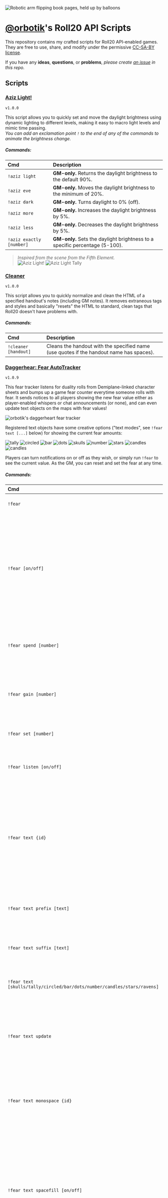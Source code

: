 ![Robotic arm flipping book pages, held up by balloons](.repo/repo.png)
# [@orbotik](https://app.roll20.net/users/12231884/orbotik)'s Roll20 API Scripts
This repository contains my crafted scripts for Roll20 API-enabled games. They are free to use, share, and modify under
the permissive [CC-SA-BY license](LICENSE).

If you have any **ideas**, **questions**, or **problems**, *please create [an issue](https://github.com/orbotik/roll20-scripts/issues) in this repo.*

## Scripts

### [Aziz Light!](aziz-light.js)
`v1.0.0`    

This script allows you to quickly set and move the daylight brightness using dynamic lighting to different levels, making it easy to macro light levels and mimic time passing.     
*You can add an exclamation point `!` to the end of any of the commands to animate the brightness change.*

##### Commands:
| Cmd | Description |
|:-|:-|
| `!aziz light` | **GM-only.** Returns the daylight brightness to the default 90%. |
| `!aziz eve` | **GM-only.** Moves the daylight brightness to the minimum of 20%. |
| `!aziz dark` | **GM-only.** Turns daylight to 0% (off). |
| `!aziz more` | **GM-only.** Increases the daylight brightness by 5%. |
| `!aziz less` | **GM-only.** Decreases the daylight brightness by 5%. |
| `!aziz exactly [number]` | **GM-only.** Sets the daylight brightness to a specific percentage (5-100). |
> *Inspired from the scene from the Fifth Element.*    
> ![Aziz Light!](.repo/aziz-light1.gif) ![Aziz Light Tally](.repo/aziz-light2.gif)

### [Cleaner](cleaner.js) 
`v1.0.0`    

This script allows you to quickly normalize and clean the HTML of a specified handout's notes (including GM notes). It removes extraneous tags and styles and basically "resets" the HTML to standard, clean tags that Roll20 doesn't have problems with.
##### Commands:
| Cmd | Description |
|:-|:-|
| `!cleaner [handout]` | Cleans the handout with the specified name (use quotes if the handout name has spaces). |

### [Daggerhear: Fear AutoTracker](daggerheart-fear.js)
`v1.0.9`    

This fear tracker listens for duality rolls from Demiplane-linked character sheets and bumps up a game fear counter everytime someone rolls with fear. It sends notices to all players showing the new fear value either as player-enabled whispers or chat announcements (or none), and can even update text objects on the maps with fear values!

![orbotik's daggerheart fear tracker](.repo/daggerheart-fear-tracker.webp)

Registered text objects have some creative options ("text modes", see `!fear text [...]` below) for showing the current fear amounts:

![tally](.repo/daggerheart-fear-tracker-tally.webp)
![circled](.repo/daggerheart-fear-tracker-circled.webp)
![bar](.repo/daggerheart-fear-tracker-bar.webp)
![dots](.repo/daggerheart-fear-tracker-dots.webp)
![skulls](.repo/daggerheart-fear-tracker-skulls.webp)
![number](.repo/daggerheart-fear-tracker-number.webp)
![stars](.repo/daggerheart-fear-tracker-stars.webp)
![candles](.repo/daggerheart-fear-tracker-candles.webp)
![candles](.repo/daggerheart-fear-tracker-ravens.webp)

Players can turn notifications on or off as they wish, or simply run `!fear` to see the current value. As the GM, you can reset and set the fear at any time.

##### Commands:
| Cmd | Description |
|:-|:-|
| `!fear` | Reports the current fear counter value. |
| `!fear [on/off]` | Turns fear notices on or off (you only). Specifically, when a Demiplane duality roll with fear is detected, you will be sent a whisper by the game of the new fear counter value (if on). The default is `on` for all players. |
| `!fear spend [number]` | **GM-only.** Decreases the fear counter by 1, or optionally a specific number (to a minimum of 0). |
| `!fear gain [number]` | **GM-only.** Increases the fear counter by 1, or optionally a specific number (to a maximum of 12). |
| `!fear set [number]` | **GM-only.** Sets the fear to any number (0-999). |
| `!fear listen [on/off]` | **GM-only.** Turn the listener for Demiplane duality rolls on or off. This is "on" by default. |
| `!fear text {id}` | **GM-only.** Registers a text object to be updated with fear amount as it changes. The `{id}` is optional, and if omitted will set the selected text object. To stop the updating on a specific object, run the command again. |
| `!fear text prefix [text]` | **GM-only.** Specify (quoted) text to appear before the fear counter in text objects. |
| `!fear text suffix [text]` | **GM-only.** Specify (quoted) text to appear after the fear counter in text objects. |
| `!fear text [skulls/tally/circled/bar/dots/number/candles/stars/ravens]` | **GM-only.** Switches how the fear count is displayed in the text objects. |
| `!fear text update` | **GM-only.** Force the registered text objects to update with the current settings and fear value. This also lists the IDs of any registered text objects. |
| `!fear text monospace {id}` | **GM-only.** Sets the currently selected or specified (by ID) text object to use a fixed-width predictable font. |
| `!fear text spacefill [on/off]` | **GM-only.** Ensures the a uniform text length in text objects even when the fear value is low by filling unused character spots with a space. Paired with the monospace command this can help prevent the text objects from "jumping around" horizontally. |
| `!fear announce [on/off]` | **GM-only.** Globally sets announcements to *all* players on or off when the fear amount changes. |
| `!fear whispers [on/off]` | **GM-only.** Globally sets whispers to players on or off when the fear amount changes. |
| `!fear reset` | **GM-only.** Resets the fear counter to `0`. |
| `!fear reset objects` | **GM-only.** Clears all fear-tracking object registrations. |
| `!fear reset known` | **GM-only.** Clears the known player list (players will re-receive the welcome message). |

### [Switch-To](switch-to.js)
`v1.0.0`    

Ever want to tell a story as a GM and easily switch your portrait on-the-fly? This script allows you to quickly switch your "Speaking as" state to a named character in your game, revealing the portrait of that character in-game (assuming you don't have video enabled). This is really handy as an on-screen macro- you can instantly jump to "speaking as" other characters with the click of a button!

##### Commands:
| Cmd | Description |
|:-|:-|
| `!switch-to [character]` | Switches your portrait and speaking-as setting to the named character (use quotes if the character name has spaces). |
| `!switch-to @self` | Resets your portrait and speaking-as setting back to yourself. |

### This Little Light of Mine
I've been working on a really fun FX script inspired by Shadowdark that adds fire and torch effects (random sparks, burning, random smoke) and plan to add amazing PC/NPC torch capabilities to dynamic lighting in game, however, I ran into a fatal flaw... FX appear ABOVE dynamic lighting - this means that those lit torches can be seen, even when not in line of sight! I'd love to bring this script to reality to help enhance the immersion, but this problem will really negate it as there's no way to tell if an object is behind dynamic lighting or not.

I'm making a suggestion to Roll20 in hopes they will correct this issue or at least provide an alternative.

*If this is something you might be interested in, please vote up this suggestion!*

https://app.roll20.net/forum/post/12463034/fx-should-be-below-dynamic-lighting/
(click the vote up arrow in the top-left)

Here's the WiP script (so much potential, yarrghh!) in action:
![Little Light of Mine Roll20 FX Flaw](.repo/llom-flaw.webp)

### [WhatIs](whatis/whatis.js)
`v1.0.0`    

This is a "*handout to searchable dictionary*" tool that converts your Roll20 handout notes into a searchable, browsable, in-game dictionary that you and your players can reference at any time. It evaluates header level 1 and 2 text and turns their content into *subjects* and *topics*. It supports topics as header-level entries or as bullet points with bolded keywords (see example).

You can even use it to announce or share specific entries with players, just in case they forget a reference. At this time, only one handout is supported at a time. See the cleaner script to help produce a usable whatis-friendly handout.    
##### Commands:
| Cmd | Description |
|:-|:-|
| `!whatis` | Show the whatis handout's intro section content. |
| `!whatis @subjects` | Show a list of all known subjects with buttons to jump to their respective topics. |
| `!whatis [subject] [topic]` | Show the contents of a specific subject and/or topic (use quotes if they have spaces). |
| `!whatis [...search terms]` | Perform a general search with one or more search terms. |
| `!whatis @search [...search terms]` | Same as above, but forces the search, even if a term directly matches a subject/topic. |
| `!whatis to@[playername] […]` | Send the results of a following `!whatis` command to the specified player. You can also specify "everyone" to send to everyone in the game, or "gm" to send to the GM of the game. |
| `!whatis @table [tablename] [# or #-#]` | Examine a rollable table and show contents, optionally specifying a specific roll at the given entry number (or range). |
| `!whatis @reload` | **GM-only.** Attempts to reload (re-parse) your whatis document. 
##### GM Recommendations
1. By default, the script looks for a handout called "WhatIs" (case-insensitive), but you can specify the ID or name in the script if desired.
2. HTML in handouts can get really messy. It's strongly recommended that you create clean content for the the handout that doesn't use special styling. The go-to procedure for effective parsing is to write your handout in markdown, then copy the rendered version into the handout notes. Once that is saved, run the `!cleaner` script on the handout to normalize it. Then you can run `!whatis @reload` to re-parse the handout. If this is done properly, you'll see your subjects listed with `!whatis @subjects`.
